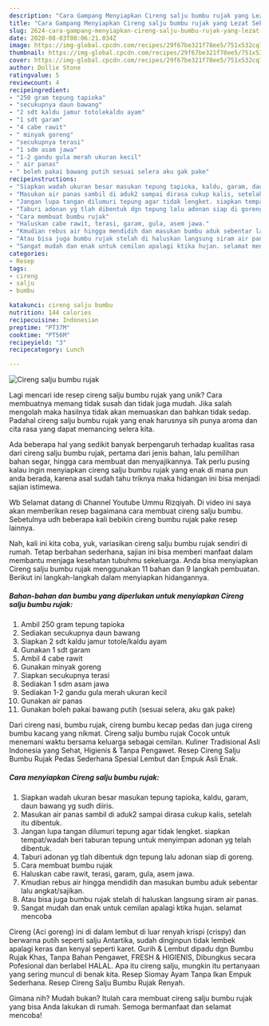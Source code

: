 ```yaml
---
description: "Cara Gampang Menyiapkan Cireng salju bumbu rujak yang Lezat Sekali"
title: "Cara Gampang Menyiapkan Cireng salju bumbu rujak yang Lezat Sekali"
slug: 2624-cara-gampang-menyiapkan-cireng-salju-bumbu-rujak-yang-lezat-sekali
date: 2020-08-03T08:06:21.034Z
image: https://img-global.cpcdn.com/recipes/29f67be321f78ee5/751x532cq70/cireng-salju-bumbu-rujak-foto-resep-utama.jpg
thumbnail: https://img-global.cpcdn.com/recipes/29f67be321f78ee5/751x532cq70/cireng-salju-bumbu-rujak-foto-resep-utama.jpg
cover: https://img-global.cpcdn.com/recipes/29f67be321f78ee5/751x532cq70/cireng-salju-bumbu-rujak-foto-resep-utama.jpg
author: Dollie Stone
ratingvalue: 5
reviewcount: 4
recipeingredient:
- "250 gram tepung tapioka"
- "secukupnya daun bawang"
- "2 sdt kaldu jamur totolekaldu ayam"
- "1 sdt garam"
- "4 cabe rawit"
- " minyak goreng"
- "secukupnya terasi"
- "1 sdm asam jawa"
- "1-2 gandu gula merah ukuran kecil"
- " air panas"
- " boleh pakai bawang putih sesuai selera aku gak pake"
recipeinstructions:
- "Siapkan wadah ukuran besar masukan tepung tapioka, kaldu, garam, daun bawang yg sudh diiris."
- "Masukan air panas sambil di aduk2 sampai dirasa cukup kalis, setelah itu dibentuk."
- "Jangan lupa tangan dilumuri tepung agar tidak lengket. siapkan tempat/wadah beri taburan tepung untuk menyimpan adonan yg telah dibentuk."
- "Taburi adonan yg tlah dibentuk dgn tepung lalu adonan siap di goreng."
- "Cara membuat bumbu rujak"
- "Haluskan cabe rawit, terasi, garam, gula, asem jawa."
- "Kmudian rebus air hingga mendidih dan masukan bumbu aduk sebentar lalu angkat/sajikan."
- "Atau bisa juga bumbu rujak stelah di haluskan langsung siram air panas."
- "Sangat mudah dan enak untuk cemilan apalagi ktika hujan. selamat mencoba"
categories:
- Resep
tags:
- cireng
- salju
- bumbu

katakunci: cireng salju bumbu 
nutrition: 144 calories
recipecuisine: Indonesian
preptime: "PT37M"
cooktime: "PT56M"
recipeyield: "3"
recipecategory: Lunch

---
```



![Cireng salju bumbu rujak](https://img-global.cpcdn.com/recipes/29f67be321f78ee5/751x532cq70/cireng-salju-bumbu-rujak-foto-resep-utama.jpg)

Lagi mencari ide resep cireng salju bumbu rujak yang unik? Cara membuatnya memang tidak susah dan tidak juga mudah. Jika salah mengolah maka hasilnya tidak akan memuaskan dan bahkan tidak sedap. Padahal cireng salju bumbu rujak yang enak harusnya sih punya aroma dan cita rasa yang dapat memancing selera kita.

Ada beberapa hal yang sedikit banyak berpengaruh terhadap kualitas rasa dari cireng salju bumbu rujak, pertama dari jenis bahan, lalu pemilihan bahan segar, hingga cara membuat dan menyajikannya. Tak perlu pusing kalau ingin menyiapkan cireng salju bumbu rujak yang enak di mana pun anda berada, karena asal sudah tahu triknya maka hidangan ini bisa menjadi sajian istimewa.

Wb Selamat datang di Channel Youtube Ummu Rizqiyah. Di video ini saya akan memberikan resep bagaimana cara membuat cireng salju bumbu. Sebetulnya udh beberapa kali bebikin cireng bumbu rujak pake resep lainnya.


Nah, kali ini kita coba, yuk, variasikan cireng salju bumbu rujak sendiri di rumah. Tetap berbahan sederhana, sajian ini bisa memberi manfaat dalam membantu menjaga kesehatan tubuhmu sekeluarga. Anda bisa menyiapkan Cireng salju bumbu rujak menggunakan 11 bahan dan 9 langkah pembuatan. Berikut ini langkah-langkah dalam menyiapkan hidangannya.

<!--inarticleads1-->

##### Bahan-bahan dan bumbu yang diperlukan untuk menyiapkan Cireng salju bumbu rujak:

1. Ambil 250 gram tepung tapioka
1. Sediakan secukupnya daun bawang
1. Siapkan 2 sdt kaldu jamur totole/kaldu ayam
1. Gunakan 1 sdt garam
1. Ambil 4 cabe rawit
1. Gunakan  minyak goreng
1. Siapkan secukupnya terasi
1. Sediakan 1 sdm asam jawa
1. Sediakan 1-2 gandu gula merah ukuran kecil
1. Gunakan  air panas
1. Gunakan  boleh pakai bawang putih (sesuai selera, aku gak pake)


Dari cireng nasi, bumbu rujak, cireng bumbu kecap pedas dan juga cireng bumbu kacang yang nikmat. Cireng salju bumbu rujak Cocok untuk menemani waktu bersama keluarga sebagai cemilan. Kuliner Tradisional Asli Indonesia yang Sehat, Higienis &amp; Tanpa Pengawet. Resep Cireng Salju Bumbu Rujak Pedas Sederhana Spesial Lembut dan Empuk Asli Enak. 

<!--inarticleads2-->

##### Cara menyiapkan Cireng salju bumbu rujak:

1. Siapkan wadah ukuran besar masukan tepung tapioka, kaldu, garam, daun bawang yg sudh diiris.
1. Masukan air panas sambil di aduk2 sampai dirasa cukup kalis, setelah itu dibentuk.
1. Jangan lupa tangan dilumuri tepung agar tidak lengket. siapkan tempat/wadah beri taburan tepung untuk menyimpan adonan yg telah dibentuk.
1. Taburi adonan yg tlah dibentuk dgn tepung lalu adonan siap di goreng.
1. Cara membuat bumbu rujak
1. Haluskan cabe rawit, terasi, garam, gula, asem jawa.
1. Kmudian rebus air hingga mendidih dan masukan bumbu aduk sebentar lalu angkat/sajikan.
1. Atau bisa juga bumbu rujak stelah di haluskan langsung siram air panas.
1. Sangat mudah dan enak untuk cemilan apalagi ktika hujan. selamat mencoba


Cireng (Aci goreng) ini di dalam lembut di luar renyah krispi (crispy) dan berwarna putih seperti salju Antartika, sudah dinginpun tidak lembek apalagi keras dan kenyal seperti karet. Gurih &amp; Lembut dipadu dgn Bumbu Rujak Khas, Tanpa Bahan Pengawet, FRESH &amp; HIGIENIS, Dibungkus secara Pofesional dan berlabel HALAL. Apa itu cireng salju, mungkin itu pertanyaan yang sering muncul di benak kita. Resep Siomay Ayam Tanpa Ikan Empuk Sederhana. Resep Cireng Salju Bumbu Rujak Renyah. 

Gimana nih? Mudah bukan? Itulah cara membuat cireng salju bumbu rujak yang bisa Anda lakukan di rumah. Semoga bermanfaat dan selamat mencoba!
